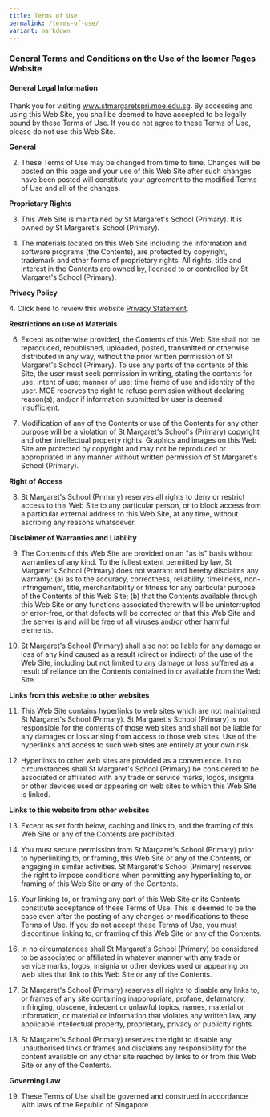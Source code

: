 ```yaml
---
title: Terms of Use
permalink: /terms-of-use/
variant: markdown
---
```

### **General Terms and Conditions on the Use of the Isomer Pages Website**

#### **General Legal Information**

Thank you for visiting www.stmargaretspri.moe.edu.sg. By accessing and using this Web Site, you shall be deemed to have accepted to be legally bound by these Terms of Use. If you do not agree to these Terms of Use, please do not use this Web Site. 

**General**

2. These Terms of Use may be changed from time to time. Changes will be posted on this page and your use of this Web Site after such changes have been posted will constitute your agreement to the modified Terms of Use and all of the changes. 

**Proprietary Rights**

3. This Web Site is maintained by St Margaret's School (Primary). It is owned by St Margaret's School (Primary).

4. The materials located on this Web Site including the information and software programs (the Contents), are protected by copyright, trademark and other forms of proprietary rights. All rights, title and interest in the Contents are owned by, licensed to or controlled by St Margaret's School (Primary). 

**Privacy Policy**

4\. Click here to review this website [Privacy Statement](https://www.gov.sg/privacy-statement).

**Restrictions on use of Materials**

6. Except as otherwise provided, the Contents of this Web Site shall not be reproduced, republished, uploaded, posted, transmitted or otherwise distributed in any way, without the prior written permission of St Margaret's School (Primary). To use any parts of the contents of this Site, the user must seek permission in writing, stating the contents for use; intent of use; manner of use; time frame of use and identity of the user. MOE reserves the right to refuse permission without declaring reason(s); and/or if information submitted by user is deemed insufficient. 

7. Modification of any of the Contents or use of the Contents for any other purpose will be a violation of St Margaret's School's (Primary) copyright and other intellectual property rights. Graphics and images on this Web Site are protected by copyright and may not be reproduced or appropriated in any manner without written permission of St Margaret's School (Primary).

**Right of Access**

8. St Margaret's School (Primary) reserves all rights to deny or restrict access to this Web Site to any particular person, or to block access from a particular external address to this Web Site, at any time, without ascribing any reasons whatsoever. 

**Disclaimer of Warranties and Liability**

9. The Contents of this Web Site are provided on an "as is" basis without warranties of any kind. To the fullest extent permitted by law, St Margaret's School (Primary) does not warrant and hereby disclaims any warranty: 
(a) as to the accuracy, correctness, reliability, timeliness, non-infringement, title, merchantability or fitness for any particular purpose of the Contents of this Web Site; 
(b) that the Contents available through this Web Site or any functions associated therewith will be uninterrupted or error-free, or that defects will be corrected or that this Web Site and the server is and will be free of all viruses and/or other harmful elements. 

10. St Margaret's School (Primary) shall also not be liable for any damage or loss of any kind caused as a result (direct or indirect) of the use of the Web Site, including but not limited to any damage or loss suffered as a result of reliance on the Contents contained in or available from the Web Site. 

**Links from this website to other websites**

11. This Web Site contains hyperlinks to web sites which are not maintained St Margaret's School (Primary). St Margaret's School (Primary) is not responsible for the contents of those web sites and shall not be liable for any damages or loss arising from access to those web sites. Use of the hyperlinks and access to such web sites are entirely at your own risk. 

12. Hyperlinks to other web sites are provided as a convenience. In no circumstances shall St Margaret's School (Primary) be considered to be associated or affiliated with any trade or service marks, logos, insignia or other devices used or appearing on web sites to which this Web Site is linked. 

**Links to this website from other websites**

13. Except as set forth below, caching and links to, and the framing of this Web Site or any of the Contents are prohibited. 

14. You must secure permission from St Margaret's School (Primary) prior to hyperlinking to, or framing, this Web Site or any of the Contents, or engaging in similar activities. St Margaret's School (Primary) reserves the right to impose conditions when permitting any hyperlinking to, or framing of this Web Site or any of the Contents. 

15. Your linking to, or framing any part of this Web Site or its Contents constitute acceptance of these Terms of Use. This is deemed to be the case even after the posting of any changes or modifications to these Terms of Use. If you do not accept these Terms of Use, you must discontinue linking to, or framing of this Web Site or any of the Contents. 

16. In no circumstances shall St Margaret's School (Primary) be considered to be associated or affiliated in whatever manner with any trade or service marks, logos, insignia or other devices used or appearing on web sites that link to this Web Site or any of the Contents. 

17. St Margaret's School (Primary) reserves all rights to disable any links to, or frames of any site containing inappropriate, profane, defamatory, infringing, obscene, indecent or unlawful topics, names, material or information, or material or information that violates any written law, any applicable intellectual property, proprietary, privacy or publicity rights. 

18. St Margaret's School (Primary) reserves the right to disable any unauthorised links or frames and disclaims any responsibility for the content available on any other site reached by links to or from this Web Site or any of the Contents. 

**Governing Law**

19. These Terms of Use shall be governed and construed in accordance with laws of the Republic of Singapore.